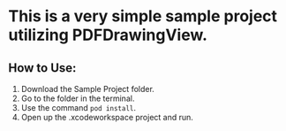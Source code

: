 # This is a very simple sample project utilizing PDFDrawingView.

## How to Use:
1. Download the Sample Project folder.
2. Go to the folder in the terminal.
3. Use the command ``` pod install ```.
4. Open up the .xcodeworkspace project and run.
